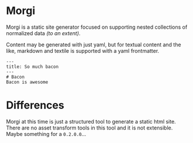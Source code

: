 # Morgi

Morgi is a static site generator focused on supporting nested collections
of normalized data *(to an extent)*.

Content may be generated with just yaml, but for textual content and the like,
markdown and textile is supported with a yaml frontmatter.

```
---
title: So much bacon
---
# Bacon
Bacon is awesome
```

# Differences

Morgi at this time is just a structured tool to generate a static html site.
There are no asset transform tools in this tool and it is not extensible.
Maybe something for a `0.2.0.0`...
